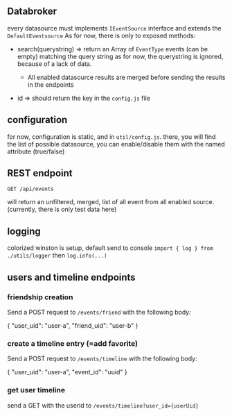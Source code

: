 ## Databroker

every datasource must implements ```IEventSource``` interface and extends the ```DefaultEventsource```
As for now, there is only to exposed methods:

- search(querystring) => return an Array of ```EventType``` events (can be empty) matching the query string
  as for now, the querystring is ignored, because of a lack of data. 
  - All enabled datasource results are merged before sending the results in the endpoints

- id    => should return the key in the ```config.js``` file

## configuration

for now, configuration is static, and in ```util/config.js```.
there, you will find the list of possible datasource, you can enable/disable them with the named attribute (true/false)

## REST endpoint

```GET /api/events```

will return an unfiltered, merged, list of all event from all enabled source.
(currently, there is only test data here)

## logging

colorized winston is setup, default send to console 
`import { log } from ./utils/logger` then `log.info(...)`

## users and timeline endpoints

### friendship creation
Send a POST request to ```/events/friend``` with the following body:

{
  "user_uid": "user-a",
  "friend_uid": "user-b"
}

### create a timeline entry (=add favorite)
Send a POST request to ```/events/timeline``` with the following body:

{
  "user_uid": "user-a",
  "event_id": "uuid"
}

### get user timeline
send a GET with the userid to ```/events/timeline?user_id={userUid}```

